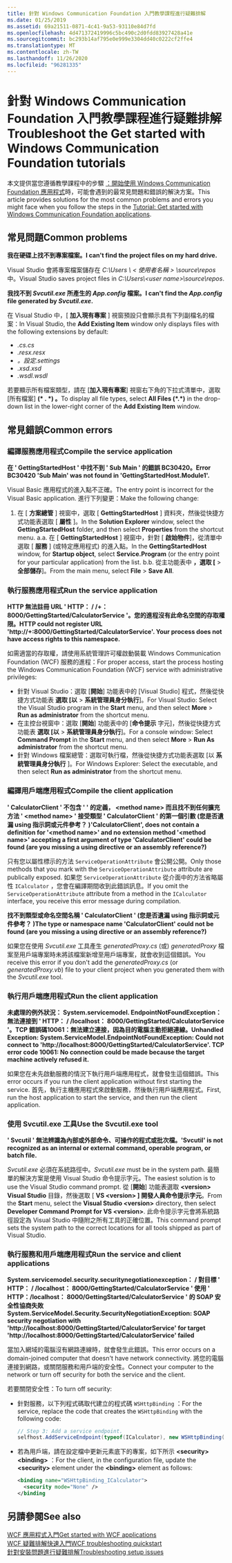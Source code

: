 ```yaml
---
title: 針對 Windows Communication Foundation 入門教學課程進行疑難排解
ms.date: 01/25/2019
ms.assetid: 69a21511-0871-4c41-9a53-93110e84d7fd
ms.openlocfilehash: 4d471372419996c5bc490c2d0fdd83927428a41e
ms.sourcegitcommit: bc293b14af795e0e999e3304dd40c0222cf2ffe4
ms.translationtype: MT
ms.contentlocale: zh-TW
ms.lasthandoff: 11/26/2020
ms.locfileid: "96281335"
---
```

# <a name="troubleshoot-the-get-started-with-windows-communication-foundation-tutorials"></a><span data-ttu-id="40b40-102">針對 Windows Communication Foundation 入門教學課程進行疑難排解</span><span class="sxs-lookup"><span data-stu-id="40b40-102">Troubleshoot the Get started with Windows Communication Foundation tutorials</span></span>

<span data-ttu-id="40b40-103">本文提供當您遵循教學課程中的步驟 [：開始使用 Windows Communication Foundation 應用程式](getting-started-tutorial.md)時，可能會遇到的最常見問題和錯誤的解決方案。</span><span class="sxs-lookup"><span data-stu-id="40b40-103">This article provides solutions for the most common problems and errors you might face when you follow the steps in the [Tutorial: Get started with Windows Communication Foundation applications](getting-started-tutorial.md).</span></span>
  
## <a name="common-problems"></a><span data-ttu-id="40b40-104">常見問題</span><span class="sxs-lookup"><span data-stu-id="40b40-104">Common problems</span></span>

<span data-ttu-id="40b40-105">**我在硬碟上找不到專案檔案。**</span><span class="sxs-lookup"><span data-stu-id="40b40-105">**I can't find the project files on my hard drive.**</span></span>

 <span data-ttu-id="40b40-106">Visual Studio 會將專案檔案儲存在 *C:\Users \\ &lt; 使用者名稱 &gt; \source\repos* 中。</span><span class="sxs-lookup"><span data-stu-id="40b40-106">Visual Studio saves project files in *C:\Users\\&lt;user name&gt;\source\repos*.</span></span>  

<span data-ttu-id="40b40-107">**我找不到 *Svcutil.exe* 所產生的 *App.config* 檔案。**</span><span class="sxs-lookup"><span data-stu-id="40b40-107">**I can't find the *App.config* file generated by *Svcutil.exe*.**</span></span>

 <span data-ttu-id="40b40-108">在 Visual Studio 中，[ **加入現有專案** ] 視窗預設只會顯示具有下列副檔名的檔案：</span><span class="sxs-lookup"><span data-stu-id="40b40-108">In Visual Studio, the **Add Existing Item** window only displays files with the following extensions by default:</span></span>

- <span data-ttu-id="40b40-109">*.cs*</span><span class="sxs-lookup"><span data-stu-id="40b40-109">*.cs*</span></span>
- <span data-ttu-id="40b40-110">*.resx*</span><span class="sxs-lookup"><span data-stu-id="40b40-110">*.resx*</span></span>
- <span data-ttu-id="40b40-111">*。設定*</span><span class="sxs-lookup"><span data-stu-id="40b40-111">*.settings*</span></span>
- <span data-ttu-id="40b40-112">*.xsd*</span><span class="sxs-lookup"><span data-stu-id="40b40-112">*.xsd*</span></span>
- <span data-ttu-id="40b40-113">*.wsdl*</span><span class="sxs-lookup"><span data-stu-id="40b40-113">*.wsdl*</span></span>

<span data-ttu-id="40b40-114">若要顯示所有檔案類型，請在 [**加入現有專案**] 視窗右下角的下拉式清單中，選取 [所有檔案] **(\* . \*) 。**</span><span class="sxs-lookup"><span data-stu-id="40b40-114">To display all file types, select **All Files (\*.\*)** in the drop-down list in the lower-right corner of the **Add Existing Item** window.</span></span>  
  
## <a name="common-errors"></a><span data-ttu-id="40b40-115">常見錯誤</span><span class="sxs-lookup"><span data-stu-id="40b40-115">Common errors</span></span>

### <a name="compile-the-service-application"></a><span data-ttu-id="40b40-116">編譯服務應用程式</span><span class="sxs-lookup"><span data-stu-id="40b40-116">Compile the service application</span></span>

<span data-ttu-id="40b40-117">**在 ' GettingStartedHost ' 中找不到 ' Sub Main ' 的錯誤 BC30420。**</span><span class="sxs-lookup"><span data-stu-id="40b40-117">**Error BC30420 'Sub Main' was not found in 'GettingStartedHost.Module1'.**</span></span>

<span data-ttu-id="40b40-118">Visual Basic 應用程式的進入點不正確。</span><span class="sxs-lookup"><span data-stu-id="40b40-118">The entry point is incorrect for the Visual Basic application.</span></span> <span data-ttu-id="40b40-119">進行下列變更：</span><span class="sxs-lookup"><span data-stu-id="40b40-119">Make the following change:</span></span>

   1. <span data-ttu-id="40b40-120">在 [ **方案總管** ] 視窗中，選取 [ **GettingStartedHost** ] 資料夾，然後從快捷方式功能表選取 [ **屬性** ]。</span><span class="sxs-lookup"><span data-stu-id="40b40-120">In the **Solution Explorer** window, select the **GettingStartedHost** folder, and then select **Properties** from the shortcut menu.</span></span>
    <span data-ttu-id="40b40-121">a.</span><span class="sxs-lookup"><span data-stu-id="40b40-121">a.</span></span> <span data-ttu-id="40b40-122">在 [ **GettingStartedHost** ] 視窗中，針對 [ **啟始物件**]，從清單中選取 [ **服務** ] (或特定應用程式) 的進入點。</span><span class="sxs-lookup"><span data-stu-id="40b40-122">In the **GettingStartedHost** window, for **Startup object**, select **Service.Program** (or the entry point for your particular application) from the list.</span></span>
    <span data-ttu-id="40b40-123">b.</span><span class="sxs-lookup"><span data-stu-id="40b40-123">b.</span></span> <span data-ttu-id="40b40-124">從主功能表中 **，選取 [**  >  **全部儲存**]。</span><span class="sxs-lookup"><span data-stu-id="40b40-124">From the main menu, select **File** > **Save All**.</span></span>

### <a name="run-the-service-application"></a><span data-ttu-id="40b40-125">執行服務應用程式</span><span class="sxs-lookup"><span data-stu-id="40b40-125">Run the service application</span></span>

<span data-ttu-id="40b40-126">**HTTP 無法註冊 URL ' HTTP： \/ /+： 8000/GettingStarted/CalculatorService '。您的進程沒有此命名空間的存取權限。**</span><span class="sxs-lookup"><span data-stu-id="40b40-126">**HTTP could not register URL 'http:\//+:8000/GettingStarted/CalculatorService'. Your process does not have access rights to this namespace.**</span></span>

 <span data-ttu-id="40b40-127">如需適當的存取權，請使用系統管理許可權啟動裝載 Windows Communication Foundation (WCF) 服務的進程：</span><span class="sxs-lookup"><span data-stu-id="40b40-127">For proper access, start the process hosting the Windows Communication Foundation (WCF) service with administrative privileges:</span></span>

- <span data-ttu-id="40b40-128">針對 Visual Studio：選取 [**開始**] 功能表中的 [Visual Studio] 程式，然後從快捷方式功能表 **選取 [以**  >  **系統管理員身分執行**]。</span><span class="sxs-lookup"><span data-stu-id="40b40-128">For Visual Studio: Select the Visual Studio program in the **Start** menu, and then select **More** > **Run as administrator** from the shortcut menu.</span></span>
- <span data-ttu-id="40b40-129">在主控台視窗中：選取 [**開始**] 功能表中的 [**命令提示** 字元]，然後從快捷方式功能表 **選取 [以**  >  **系統管理員身分執行**]。</span><span class="sxs-lookup"><span data-stu-id="40b40-129">For a console window: Select **Command Prompt** in the **Start** menu, and then select **More** > **Run As administrator** from the shortcut menu.</span></span>
- <span data-ttu-id="40b40-130">針對 Windows 檔案總管：選取可執行檔，然後從快捷方式功能表選取 [以 **系統管理員身分執行** ]。</span><span class="sxs-lookup"><span data-stu-id="40b40-130">For Windows Explorer: Select the executable, and then select **Run as administrator** from the shortcut menu.</span></span>

### <a name="compile-the-client-application"></a><span data-ttu-id="40b40-131">編譯用戶端應用程式</span><span class="sxs-lookup"><span data-stu-id="40b40-131">Compile the client application</span></span>

<span data-ttu-id="40b40-132">**' CalculatorClient ' 不包含 ' ' 的定義， \<method name> 而且找不到任何擴充方法 ' \<method name> ' 接受類型 ' CalculatorClient ' 的第一個引數 (您是否遺漏 using 指示詞或元件參考？ )**</span><span class="sxs-lookup"><span data-stu-id="40b40-132">**'CalculatorClient', does not contain a definition for '\<method name>' and no extension method '\<method name>' accepting a first argument of type 'CalculatorClient' could be found (are you missing a using directive or an assembly reference?)**</span></span>  

<span data-ttu-id="40b40-133">只有您以屬性標示的方法 `ServiceOperationAttribute` 會公開公開。</span><span class="sxs-lookup"><span data-stu-id="40b40-133">Only those methods that you mark with the `ServiceOperationAttribute` attribute are publically exposed.</span></span> <span data-ttu-id="40b40-134">如果您 `ServiceOperationAttribute` 從介面中的方法省略屬性 `ICalculator` ，您會在編譯期間收到此錯誤訊息。</span><span class="sxs-lookup"><span data-stu-id="40b40-134">If you omit the `ServiceOperationAttribute` attribute from a method in the `ICalculator` interface, you receive this error message during compilation.</span></span>  

<span data-ttu-id="40b40-135">**找不到類型或命名空間名稱 ' CalculatorClient ' (您是否遺漏 using 指示詞或元件參考？ )**</span><span class="sxs-lookup"><span data-stu-id="40b40-135">**The type or namespace name 'CalculatorClient' could not be found (are you missing a using directive or an assembly reference?)**</span></span>

 <span data-ttu-id="40b40-136">如果您在使用 *Svcutil.exe* 工具產生 *generatedProxy.cs* (或) *generatedProxy* 檔案至用戶端專案時未將該檔案新增至用戶端專案，就會收到這個錯誤。</span><span class="sxs-lookup"><span data-stu-id="40b40-136">You receive this error if you don't add the *generatedProxy.cs* (or *generatedProxy.vb*) file to your client project when you generated them with the *Svcutil.exe* tool.</span></span>  

### <a name="run-the-client-application"></a><span data-ttu-id="40b40-137">執行用戶端應用程式</span><span class="sxs-lookup"><span data-stu-id="40b40-137">Run the client application</span></span>

<span data-ttu-id="40b40-138">**未處理的例外狀況： System.servicemodel. EndpointNotFoundException：無法連接到 ' HTTP： \/ /localhost： 8000/GettingStarted/CalculatorService '。TCP 錯誤碼10061：無法建立連接，因為目的電腦主動拒絕連線。**</span><span class="sxs-lookup"><span data-stu-id="40b40-138">**Unhandled Exception: System.ServiceModel.EndpointNotFoundException: Could not connect to 'http:\//localhost:8000/GettingStarted/CalculatorService'. TCP error code 10061: No connection could be made because the target machine actively refused it.**</span></span>

<span data-ttu-id="40b40-139">如果您在未先啟動服務的情況下執行用戶端應用程式，就會發生這個錯誤。</span><span class="sxs-lookup"><span data-stu-id="40b40-139">This error occurs if you run the client application without first starting the service.</span></span> <span data-ttu-id="40b40-140">首先，執行主機應用程式來啟動服務，然後執行用戶端應用程式。</span><span class="sxs-lookup"><span data-stu-id="40b40-140">First, run the host application to start the service, and then run the client application.</span></span>

### <a name="use-the-svcutilexe-tool"></a><span data-ttu-id="40b40-141">使用 Svcutil.exe 工具</span><span class="sxs-lookup"><span data-stu-id="40b40-141">Use the Svcutil.exe tool</span></span>

<span data-ttu-id="40b40-142">**' Svcutil ' 無法辨識為內部或外部命令、可操作的程式或批次檔。**</span><span class="sxs-lookup"><span data-stu-id="40b40-142">**'Svcutil' is not recognized as an internal or external command, operable program, or batch file.**</span></span>

 <span data-ttu-id="40b40-143">*Svcutil.exe* 必須在系統路徑中。</span><span class="sxs-lookup"><span data-stu-id="40b40-143">*Svcutil.exe* must be in the system path.</span></span> <span data-ttu-id="40b40-144">最簡單的解決方案是使用 Visual Studio 命令提示字元。</span><span class="sxs-lookup"><span data-stu-id="40b40-144">The easiest solution is to use the Visual Studio command prompt.</span></span> <span data-ttu-id="40b40-145">從 [**開始**] 功能表選取 **\<version> Visual Studio** 目錄，然後選取 [ **VS \<version> ] 開發人員命令提示字元**。</span><span class="sxs-lookup"><span data-stu-id="40b40-145">From the **Start** menu, select the **Visual Studio \<version>** directory, then select **Developer Command Prompt for VS \<version>**.</span></span> <span data-ttu-id="40b40-146">此命令提示字元會將系統路徑設定為 Visual Studio 中隨附之所有工具的正確位置。</span><span class="sxs-lookup"><span data-stu-id="40b40-146">This command prompt sets the system path to the correct locations for all tools shipped as part of Visual Studio.</span></span>  
  
### <a name="run-the-service-and-client-applications"></a><span data-ttu-id="40b40-147">執行服務和用戶端應用程式</span><span class="sxs-lookup"><span data-stu-id="40b40-147">Run the service and client applications</span></span>

<span data-ttu-id="40b40-148">**System.servicemodel.security.securitynegotiationexception： \/ 對目標 ' HTTP： \/ /localhost： 8000/GettingStarted/CalculatorService ' 使用 ' HTTP：/localhost： 8000/GettingStarted/CalculatorService ' 的 SOAP 安全性協商失敗**</span><span class="sxs-lookup"><span data-stu-id="40b40-148">**System.ServiceModel.Security.SecurityNegotiationException: SOAP security negotiation with 'http:\//localhost:8000/GettingStarted/CalculatorService' for target 'http:\//localhost:8000/GettingStarted/CalculatorService' failed**</span></span>  

<span data-ttu-id="40b40-149">當加入網域的電腦沒有網路連線時，就會發生此錯誤。</span><span class="sxs-lookup"><span data-stu-id="40b40-149">This error occurs on a domain-joined computer that doesn't have network connectivity.</span></span> <span data-ttu-id="40b40-150">將您的電腦連接到網路，或關閉服務和用戶端的安全性。</span><span class="sxs-lookup"><span data-stu-id="40b40-150">Connect your computer to the network or turn off security for both the service and the client.</span></span>

<span data-ttu-id="40b40-151">若要關閉安全性：</span><span class="sxs-lookup"><span data-stu-id="40b40-151">To turn off security:</span></span>

- <span data-ttu-id="40b40-152">針對服務，以下列程式碼取代建立的程式碼 `WSHttpBinding` ：</span><span class="sxs-lookup"><span data-stu-id="40b40-152">For the service, replace the code that creates the `WSHttpBinding` with the following code:</span></span>  
  
    ```csharp
    // Step 3: Add a service endpoint.
    selfhost.AddServiceEndpoint(typeof(ICalculator), new WSHttpBinding(SecurityMode.None), "CalculatorService");  
    ```

- <span data-ttu-id="40b40-153">若為用戶端，請在設定檔中更新元素底下的專案，如下所示 **\<security>** **\<binding>** ：</span><span class="sxs-lookup"><span data-stu-id="40b40-153">For the client, in the configuration file, update the **\<security>** element under the **\<binding>** element as follows:</span></span>  
  
    ```xml
    <binding name="WSHttpBinding_ICalculator">
      <security mode="None" />
    </binding
    ```  

## <a name="see-also"></a><span data-ttu-id="40b40-154">另請參閱</span><span class="sxs-lookup"><span data-stu-id="40b40-154">See also</span></span>  

 [<span data-ttu-id="40b40-155">WCF 應用程式入門</span><span class="sxs-lookup"><span data-stu-id="40b40-155">Get started with WCF applications</span></span>](getting-started-tutorial.md)  
 [<span data-ttu-id="40b40-156">WCF 疑難排解快速入門</span><span class="sxs-lookup"><span data-stu-id="40b40-156">WCF troubleshooting quickstart</span></span>](wcf-troubleshooting-quickstart.md)  
 [<span data-ttu-id="40b40-157">針對安裝問題進行疑難排解</span><span class="sxs-lookup"><span data-stu-id="40b40-157">Troubleshooting setup issues</span></span>](troubleshooting-setup-issues.md)
